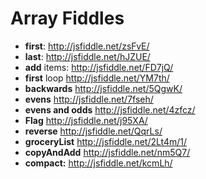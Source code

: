 Array Fiddles
==========================

* **first**: http://jsfiddle.net/zsFvE/
* **last**: http://jsfiddle.net/hJZUE/
* **add** items: http://jsfiddle.net/FD7jQ/
* **first** loop http://jsfiddle.net/YM7th/
* **backwards** http://jsfiddle.net/5QgwK/
* **evens** http://jsfiddle.net/7fseh/
* **evens and odds** http://jsfiddle.net/4zfcz/
* **Flag** http://jsfiddle.net/j95XA/
* **reverse** http://jsfiddle.net/QqrLs/
* **groceryList**  http://jsfiddle.net/2Lt4m/1/
* **copyAndAdd** http://jsfiddle.net/nm5Q7/
* **compact:** http://jsfiddle.net/kcmLh/
